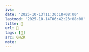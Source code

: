 ```yaml
---
ivs:
date: '2025-10-13T11:30:18+08:00'
lastmod: '2025-10-14T06:42:23+08:00'
title: 󰥐
url: 󰥐
tags: [𥄉]
src: GHZR
note:
---
```

